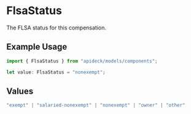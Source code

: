 # FlsaStatus

The FLSA status for this compensation.

## Example Usage

```typescript
import { FlsaStatus } from "apideck/models/components";

let value: FlsaStatus = "nonexempt";
```

## Values

```typescript
"exempt" | "salaried-nonexempt" | "nonexempt" | "owner" | "other"
```